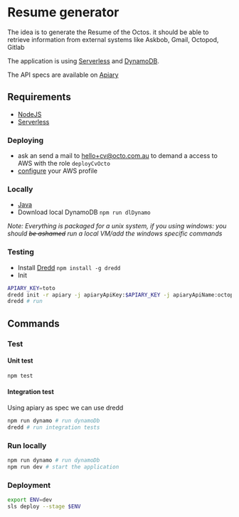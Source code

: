# Resume generator

The idea is to generate the Resume of the Octos.
it should be able to retrieve information from external systems like Askbob, Gmail, Octopod, Gitlab

The application is using [Serverless] and [DynamoDB](https://aws.amazon.com/dynamodb/).

The API specs are available on [Apiary](http://docs.octoprofile.apiary.io/)

## Requirements

 * [NodeJS](https://nodejs.org/)
 * [Serverless]

### Deploying

 * ask an send a mail to [hello+cv@octo.com.au](mailto:hello+cv@octo.com.au) to demand a access to AWS with the role `deployCvOcto`
 * [configure](http://docs.aws.amazon.com/cli/latest/userguide/cli-chap-getting-started.html) your AWS profile

### Locally

 * [Java](https://java.com/en/download/)
 * Download local DynamoDB `npm run dlDynamo`

_Note: Everything is packaged for a unix system, if you using windows: you should ~~be ashamed~~ run a local VM/add the windows specific commands_

### Testing

 * Install [Dredd](https://www.npmjs.com/package/dredd) `npm install -g dredd`
 * Init

 ```sh
 APIARY_KEY=toto
 dredd init -r apiary -j apiaryApiKey:$APIARY_KEY -j apiaryApiName:octoprofile #init
 dredd # run
 ```

## Commands

### Test

#### Unit test
```sh
npm test
```

#### Integration test
Using apiary as spec we can use dredd

```sh
npm run dynamo # run dynamoDb
dredd # run integration tests
```

### Run locally

```sh
npm run dynamo # run dynamoDb
npm run dev # start the application
```

### Deployment

```sh
export ENV=dev
sls deploy --stage $ENV
```

[Serverless]: https://serverless.com/
